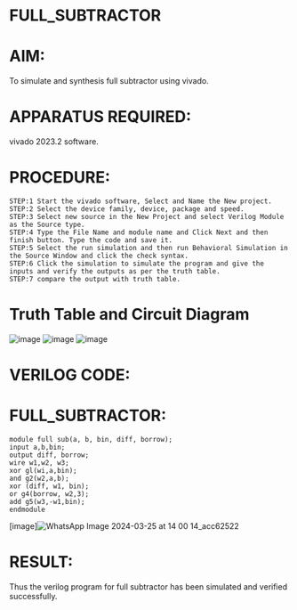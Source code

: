 # FULL_SUBTRACTOR
# AIM:
To simulate and synthesis full subtractor using vivado.
# APPARATUS REQUIRED:
vivado 2023.2 software.
# PROCEDURE:
```
STEP:1 Start the vivado software, Select and Name the New project.
STEP:2 Select the device family, device, package and speed.
STEP:3 Select new source in the New Project and select Verilog Module as the Source type.
STEP:4 Type the File Name and module name and Click Next and then finish button. Type the code and save it.
STEP:5 Select the run simulation and then run Behavioral Simulation in the Source Window and click the check syntax.
STEP:6 Click the simulation to simulate the program and give the inputs and verify the outputs as per the truth table.
STEP:7 compare the output with truth table.
```
# Truth Table and Circuit Diagram
![image](https://github.com/RESMIRNAIR/FULL_SUBTRACTOR/assets/154305926/351addef-f7bb-4862-9817-616a41b4c882)
![image](https://github.com/RESMIRNAIR/FULL_SUBTRACTOR/assets/154305926/906152b8-63bc-4f70-9132-6b6b4420b22d)
![image](https://github.com/RESMIRNAIR/FULL_SUBTRACTOR/assets/154305926/7d480140-153a-4a7e-a6d2-5323c6bd4974)
# VERILOG CODE:
# FULL_SUBTRACTOR:
```
module full sub(a, b, bin, diff, borrow);
input a,b,bin;
output diff, borrow;
wire w1,w2, w3;
xor gl(wi,a,bin);
and g2(w2,a,b);
xor (diff, w1, bin);
or g4(borrow, w2,3);
add g5(w3,-w1,bin);
endmodule
```
[image]![WhatsApp Image 2024-03-25 at 14 00 14_acc62522](https://github.com/Afsar1276/FULL_SUBTRACTOR/assets/161407741/1c231ebf-61b1-42c1-88ad-2bef63f148c6)
# RESULT:
Thus the verilog program for full subtractor has been simulated and verified successfully.

